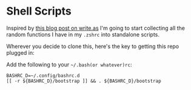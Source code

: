 # Shell Scripts

Inspired by [this blog post on write.as](https://write.as/bpsylevc6lliaspe) I'm going to start collecting all the random functions I have in my `.zshrc` into standalone scripts.

Wherever you decide to clone this, here's the key to getting this repo plugged in:

Add the following to your `~/.bash(or whatever)rc`:

```
BASHRC_D=~/.config/bashrc.d
[[ -r ${BASHRC_D}/bootstrap ]] && . ${BASHRC_D}/bootstrap
```
